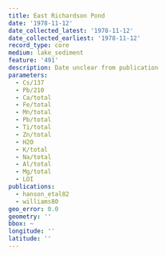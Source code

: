 ```yaml
---
title: East Richardson Pond
date: '1978-11-12'
date_collected_latest: '1978-11-12'
date_collected_earliest: '1978-11-12'
record_type: core
medium: lake_sediment
feature: '491'
description: Date unclear from publication
parameters:
  - Cs/137
  - Pb/210
  - Ca/total
  - Fe/total
  - Mn/total
  - Pb/total
  - Ti/total
  - Zn/total
  - H2O
  - K/total
  - Na/total
  - Al/total
  - Mg/total
  - LOI
publications:
  - hanson_etal82
  - williams80
geo_error: 0.0
geometry: ''
bbox: ~
longitude: ''
latitude: ''
---
```

